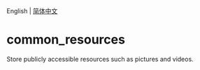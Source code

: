 English | [简体中文](README-CN.md)

# common_resources
Store publicly accessible resources such as pictures and videos.
